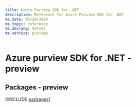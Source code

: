 ```yaml
---
title: Azure Purview SDK for .NET
description: Reference for Azure Purview SDK for .NET
ms.date: 05/29/2024
ms.topic: reference
ms.devlang: dotnet
ms.service: purview
---
```

# Azure purview SDK for .NET - preview
## Packages - preview
[!INCLUDE [packages](purview-index.md)]